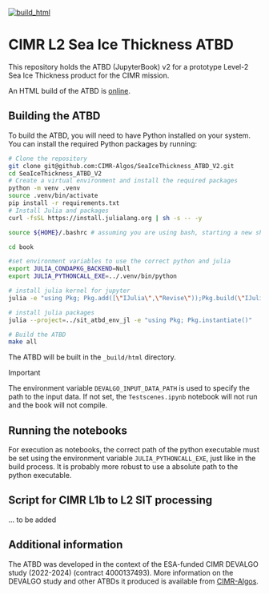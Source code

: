 [![build_html](https://github.com/CIMR-Algos/SeaIceThickness_ATBD_V2/actions/workflows/build_html.yml/badge.svg)](https://github.com/CIMR-Algos/SeaIceThickness_ATBD_V2/actions/workflows/build_html.yml)

# CIMR L2 Sea Ice Thickness ATBD

This repository holds the ATBD (JupyterBook) v2 for a prototype Level-2 Sea Ice Thickness product for the CIMR mission.

An HTML build of the ATBD is [online](https://cimr-algos.github.io/SeaIceThickness_ATBD_V2/intro.html).

## Building the ATBD

To build the ATBD, you will need to have Python installed on your system. You can install the required Python packages by running:

```bash
# Clone the repository
git clone git@github.com:CIMR-Algos/SeaIceThickness_ATBD_V2.git
cd SeaIceThickness_ATBD_V2
# Create a virtual environment and install the required packages
python -m venv .venv
source .venv/bin/activate
pip install -r requirements.txt
# Install Julia and packages
curl -fsSL https://install.julialang.org | sh -s -- -y

source ${HOME}/.bashrc # assuming you are using bash, starting a new shell would also work

cd book

#set environment variables to use the correct python and julia
export JULIA_CONDAPKG_BACKEND=Null
export JULIA_PYTHONCALL_EXE=../.venv/bin/python

# install julia kernel for jupyter
julia -e "using Pkg; Pkg.add([\"IJulia\",\"Revise\"));Pkg.build(\"IJulia\")"

# install julia packages
julia --project=../sit_atbd_env_jl -e "using Pkg; Pkg.instantiate()"

# Build the ATBD
make all
```

The ATBD will be built in the `_build/html` directory.

> [!IMPORTANT]  
> The environment variable `DEVALGO_INPUT_DATA_PATH` is used to specify the path to the input data. If not set, the `Testscenes.ipynb` notebook will not run and the book will not compile.

## Running the notebooks
For execution as notebooks, the correct path of the python executable must be set using the environment variable `JULIA_PYTHONCALL_EXE`, just like in the build process. It is probably more robust to use a absolute path to the python executable.

## Script for CIMR L1b to L2 SIT processing
... to be added


## Additional information

The ATBD was developed in the context of the ESA-funded CIMR DEVALGO study (2022-2024) (contract 4000137493). More information on the DEVALGO study
and other ATBDs it produced is available from [CIMR-Algos](https://github.com/CIMR-Algos).